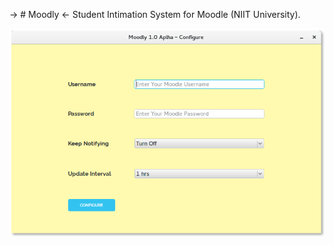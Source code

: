 -> # Moodly <-
Student Intimation System for Moodle (NIIT University).

![Moodly Configure](https://github.com/AkshayAgarwal007/Moodly/blob/master/img/config_linux.png "Moodly Configure")
